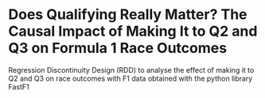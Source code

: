 # Does Qualifying Really Matter? The Causal Impact of Making It to Q2 and Q3 on Formula 1 Race Outcomes

Regression Discontinuity Design (RDD) to analyse the effect of making it to Q2 and Q3 on race outcomes with F1 data obtained with the python library FastF1 
